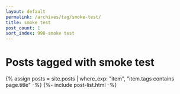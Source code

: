 ```yaml
---
layout: default
permalink: /archives/tag/smoke-test/
title: smoke test
post_count: 1
sort_index: 998-smoke test
---
```

<h1 class="page-heading">Posts tagged with smoke test</h1>
{% assign posts = site.posts | where_exp: "item", "item.tags contains page.title" -%}
{%- include post-list.html -%}

